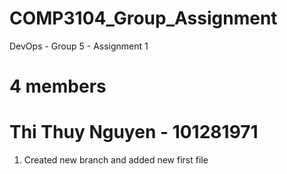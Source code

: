 # COMP3104_Group_Assignment
DevOps - Group 5 - Assignment 1
# 4 members
# Thi Thuy Nguyen - 101281971
1. Created new branch and added new first file 